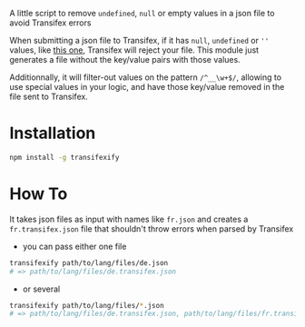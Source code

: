 A little script to remove `undefined`, `null` or empty values in a json file to avoid Transifex errors

When submitting a json file to Transifex, if it has `null`, `undefined` or `''` values, like [this one](https://github.com/inventaire/inventaire-client/blob/i18n/src/shortkey/fr.json), Transifex will reject your file. This module just generates a file without the key/value pairs with those values.

Additionnally, it will filter-out values on the pattern `/^__\w+$/`, allowing to use special values in your logic, and have those key/value removed in the file sent to Transifex.

# Installation

```bash
npm install -g transifexify
```

# How To

It takes json files as input with names like `fr.json`
and creates a `fr.transifex.json` file that shouldn't throw errors when parsed by Transifex

* you can pass either one file
```bash
transifexify path/to/lang/files/de.json
# => path/to/lang/files/de.transifex.json
```

* or several
```bash
transifexify path/to/lang/files/*.json
# => path/to/lang/files/de.transifex.json, path/to/lang/files/fr.transifex.json etc
```
